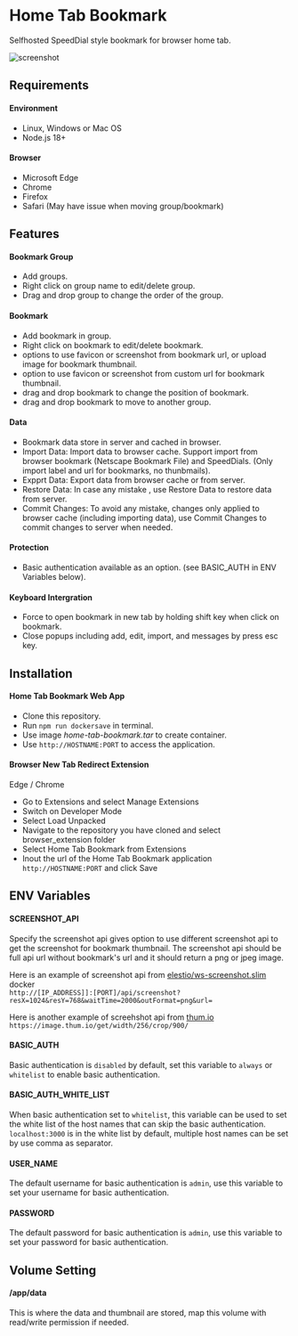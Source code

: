 # Home Tab Bookmark

Selfhosted SpeedDial style bookmark for browser home tab.

![screenshot](https://github.com/user-attachments/assets/d0d78c2d-e515-400e-a815-a646bf230b3e)

## Requirements

#### Environment
* Linux, Windows or Mac OS
* Node.js 18+

#### Browser
* Microsoft Edge
* Chrome
* Firefox
* Safari (May have issue when moving group/bookmark)

## Features

#### Bookmark Group
* Add groups.
* Right click on group name to edit/delete group.
* Drag and drop group to change the order of the group.

#### Bookmark
* Add bookmark in group.
* Right click on bookmark to edit/delete bookmark.
* options to use favicon or screenshot from bookmark url, or upload image for bookmark thumbnail.
* option to use favicon or screenshot from custom url for bookmark thumbnail.
* drag and drop bookmark to change the position of bookmark.
* drag and drop bookmark to move to another group.

#### Data
* Bookmark data store in server and cached in browser.
* Import Data: Import data to browser cache. Support import from browser bookmark (Netscape Bookmark File) and SpeedDials. (Only import label and url for bookmarks, no thunbmails).
* Expprt Data: Export data from browser cache or from server.
* Restore Data: In case any mistake , use Restore Data to restore data from server.
* Commit Changes: To avoid any mistake, changes only applied to browser cache (including importing data), use Commit Changes to commit changes to server when needed.

#### Protection
* Basic authentication available as an option. (see BASIC_AUTH in ENV Variables below).

#### Keyboard Intergration
* Force to open bookmark in new tab by holding shift key when click on bookmark.
* Close popups including add, edit, import, and messages by press esc key.

## Installation
#### Home Tab Bookmark Web App
* Clone this repository.
* Run `npm run dockersave` in terminal.
* Use image *home-tab-bookmark.tar* to create container.
* Use `http://HOSTNAME:PORT` to access the application.

#### Browser New Tab Redirect Extension
Edge / Chrome
* Go to Extensions and select Manage Extensions
* Switch on Developer Mode
* Select Load Unpacked
* Navigate to the repository you have cloned and select browser_extension folder
* Select Home Tab Bookmark from Extensions
* Inout the url of the Home Tab Bookmark application  `http://HOSTNAME:PORT` and click Save

## ENV Variables

#### SCREENSHOT_API
Specify the screenshot api gives option to use different screenshot api to get the screenshot for bookmark thumbnail. The screenshot api should be full api url without bookmark's url and it should return a png or jpeg image.

Here is an example of screenshot api from [elestio/ws-screenshot.slim](https://hub.docker.com/r/elestio/ws-screenshot.slim) docker  
`http://[IP_ADDRESS]]:[PORT]/api/screenshot?resX=1024&resY=768&waitTime=2000&outFormat=png&url=`

Here is another example of screehshot api from [thum.io](https://www.thum.io)  
`https://image.thum.io/get/width/256/crop/900/`

#### BASIC_AUTH
Basic authentication is `disabled` by default, set this variable to `always` or `whitelist` to enable basic authentication.

#### BASIC_AUTH_WHITE_LIST
When basic authentication set to `whitelist`, this variable can be used to set the white list of the host names that can skip the basic authentication. `localhost:3000` is in the white list by default, multiple host names can be set by use comma as separator.

#### USER_NAME
The default username for basic authentication is `admin`, use this variable to set your username for basic authentication.

#### PASSWORD
The default password for basic authentication is `admin`, use this variable to set your password for basic authentication.

## Volume Setting

#### /app/data
This is where the data and thumbnail are stored, map this volume with read/write permission if needed.
